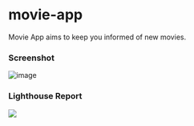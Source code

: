# movie-app

Movie App aims to keep you informed of new movies.

### Screenshot
![image](https://user-images.githubusercontent.com/70916256/181276006-4eeafd25-7bad-438c-8333-a9ad6f7dbb1f.png)

### Lighthouse Report
![](https://user-images.githubusercontent.com/70916256/181284999-13959810-0681-4523-b205-9093b75a2418.png)
